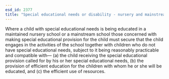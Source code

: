 ```yaml
---
esd_id: 2377
title: "Special educational needs or disability - nursery and mainstream schooling"
---
```


Where a child with special educational needs is being educated in a maintained nursery school or a mainstream school those concerned with making special educational provision for the child must secure that the child engages in the activities of the school together with children who do not have special educational needs, subject to it being reasonably practicable and compatible with—
(a) the child receiving the special educational provision called for by his or her special educational needs,
(b) the provision of efficient education for the children with whom he or she will be educated, and
(c) the efficient use of resources.

